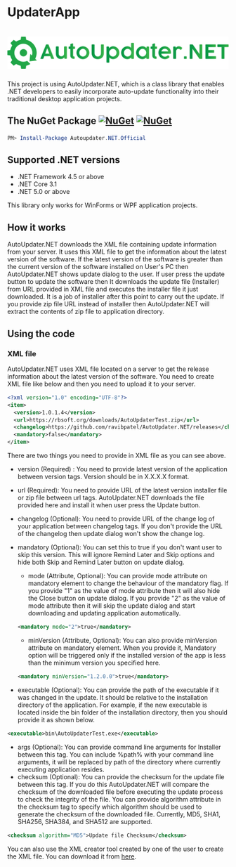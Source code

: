 # UpdaterApp
# ![AutoUpdater.NET](Images/Horizontal.png)
This project is using AutoUpdater.NET, which is a class library that enables .NET developers to easily incorporate auto-update functionality into their traditional desktop application projects.
## The NuGet Package  [![NuGet](https://img.shields.io/nuget/v/Autoupdater.NET.Official.svg)](https://www.nuget.org/packages/Autoupdater.NET.Official/) [![NuGet](https://img.shields.io/nuget/dt/Autoupdater.NET.Official.svg)](https://www.nuget.org/packages/Autoupdater.NET.Official/)

````powershell
PM> Install-Package Autoupdater.NET.Official
````

## Supported .NET versions

* .NET Framework 4.5 or above
* .NET Core 3.1
* .NET 5.0 or above

This library only works for WinForms or WPF application projects.

## How it works

AutoUpdater.NET downloads the XML file containing update information from your server. It uses this XML file to get the information about the latest version of the software. If the latest version of the software is greater than the current version of the software installed on User's PC then AutoUpdater.NET shows update dialog to the user. If user press the update button to update the software then It downloads the update file (Installer) from URL provided in XML file and executes the installer file it just downloaded. It is a job of installer after this point to carry out the update. If you provide zip file URL instead of installer then AutoUpdater.NET will extract the contents of zip file to application directory.

## Using the code

### XML file

AutoUpdater.NET uses XML file located on a server to get the release information about the latest version of the software. You need to create XML file like below and then you need to upload it to your server.

````xml
<?xml version="1.0" encoding="UTF-8"?>
<item>
  <version>1.0.1.4</version>
  <url>https://rbsoft.org/downloads/AutoUpdaterTest.zip</url>
  <changelog>https://github.com/ravibpatel/AutoUpdater.NET/releases</changelog>
  <mandatory>false</mandatory>
</item>
````

There are two things you need to provide in XML file as you can see above.

* version (Required) : You need to provide latest version of the application between version tags. Version should be in X.X.X.X format.
* url (Required): You need to provide URL of the latest version installer file or zip file between url tags. AutoUpdater.NET downloads the file provided here and install it when user press the Update button.
* changelog (Optional): You need to provide URL of the change log of your application between changelog tags. If you don't provide the URL of the changelog then update dialog won't show the change log.
* mandatory (Optional): You can set this to true if you don't want user to skip this version. This will ignore Remind Later and Skip options and hide both Skip and Remind Later button on update dialog.
  * mode (Attribute, Optional): You can provide mode attribute on mandatory element to change the behaviour of the mandatory flag. If you provide "1" as the value of mode attribute then it will also hide the Close button on update dialog. If you provide "2" as the value of mode attribute then it will skip the update dialog and start downloading and updating application automatically.

   ````xml
   <mandatory mode="2">true</mandatory>
   ````

  * minVersion (Attribute, Optional): You can also provide minVersion attribute on mandatory element. When you provide it, Mandatory option will be triggered only if the installed version of the app is less than the minimum version you specified here.

   ````xml
   <mandatory minVersion="1.2.0.0">true</mandatory>
   ````

* executable (Optional): You can provide the path of the executable if it was changed in the update. It should be relative to the installation directory of the application. For example, if the new executable is located inside the bin folder of the installation directory, then you should provide it as shown below.

````xml
<executable>bin\AutoUpdaterTest.exe</executable>
````

* args (Optional): You can provide command line arguments for Installer between this tag. You can include %path% with your command line arguments, it will be replaced by path of the directory where currently executing application resides.
* checksum (Optional): You can provide the checksum for the update file between this tag. If you do this AutoUpdater.NET will compare the checksum of the downloaded file before executing the update process to check the integrity of the file. You can provide algorithm attribute in the checksum tag to specify which algorithm should be used to generate the checksum of the downloaded file. Currently, MD5, SHA1, SHA256, SHA384, and SHA512 are supported.

````xml
<checksum algorithm="MD5">Update file Checksum</checksum>
````

You can also use the XML creator tool created by one of the user to create the XML file. You can download it from [here](https://github.com/DwainSnickles/AutoUpdater.NET.XML-Creator-master/blob/master/AutoUpdaterXML.zip).
